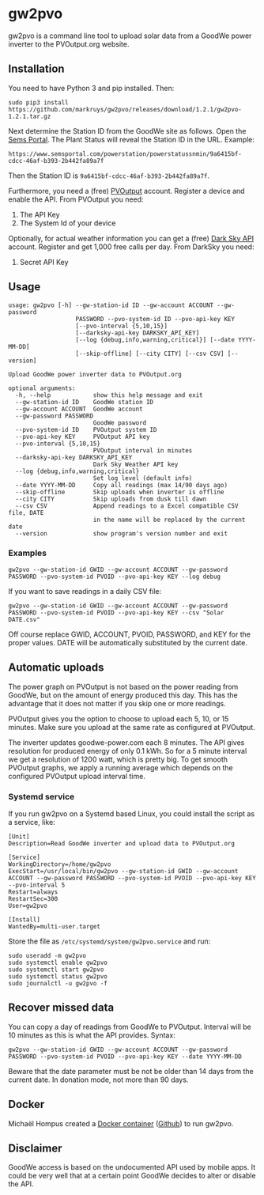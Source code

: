 
# gw2pvo

gw2pvo is a command line tool to upload solar data from a GoodWe power inverter to the PVOutput.org website.

## Installation

You need to have Python 3 and pip installed. Then:

    sudo pip3 install https://github.com/markruys/gw2pvo/releases/download/1.2.1/gw2pvo-1.2.1.tar.gz

Next determine the Station ID from the GoodWe site as follows. Open the [Sems Portal](https://www.semsportal.com). The Plant Status will reveal the Station ID in the URL. Example:

    https://www.semsportal.com/powerstation/powerstatussnmin/9a6415bf-cdcc-46af-b393-2b442fa89a7f

Then the Station ID is `9a6415bf-cdcc-46af-b393-2b442fa89a7f`.

Furthermore, you need a (free) [PVOutput](PVOutput.org) account. Register a device and enable the API. From PVOutput you need:

  1. The API Key
  2. The System Id of your device

Optionally, for actual weather information you can get a (free) [Dark Sky API](https://darksky.net/dev) account. Register and get 1,000 free calls per day. From DarkSky you need:

  1. Secret API Key

## Usage

```
usage: gw2pvo [-h] --gw-station-id ID --gw-account ACCOUNT --gw-password
                   PASSWORD --pvo-system-id ID --pvo-api-key KEY
                   [--pvo-interval {5,10,15}]
                   [--darksky-api-key DARKSKY_API_KEY]
                   [--log {debug,info,warning,critical}] [--date YYYY-MM-DD]
                   [--skip-offline] [--city CITY] [--csv CSV] [--version]

Upload GoodWe power inverter data to PVOutput.org

optional arguments:
  -h, --help            show this help message and exit
  --gw-station-id ID    GoodWe station ID
  --gw-account ACCOUNT  GoodWe account
  --gw-password PASSWORD
                        GoodWe password
  --pvo-system-id ID    PVOutput system ID
  --pvo-api-key KEY     PVOutput API key
  --pvo-interval {5,10,15}
                        PVOutput interval in minutes
  --darksky-api-key DARKSKY_API_KEY
                        Dark Sky Weather API key
  --log {debug,info,warning,critical}
                        Set log level (default info)
  --date YYYY-MM-DD     Copy all readings (max 14/90 days ago)
  --skip-offline        Skip uploads when inverter is offline
  --city CITY           Skip uploads from dusk till dawn
  --csv CSV             Append readings to a Excel compatible CSV file, DATE
                        in the name will be replaced by the current date
  --version             show program's version number and exit
```

### Examples

```
gw2pvo --gw-station-id GWID --gw-account ACCOUNT --gw-password PASSWORD --pvo-system-id PVOID --pvo-api-key KEY --log debug
```

If you want to save readings in a daily CSV file:

```
gw2pvo --gw-station-id GWID --gw-account ACCOUNT --gw-password PASSWORD --pvo-system-id PVOID --pvo-api-key KEY --csv "Solar DATE.csv"
```

Off course replace GWID, ACCOUNT, PVOID, PASSWORD, and KEY for the proper values. DATE will be automatically substituted by the current date.

## Automatic uploads

The power graph on PVOutput is not based on the power reading from GoodWe, but on the amount of energy produced this day. This has the advantage that it does not matter if you skip one or more readings.

PVOutput gives you the option to choose to upload each 5, 10, or 15 minutes. Make sure you upload at the same rate as configured at PVOutput.

The inverter updates goodwe-power.com each 8 minutes. The API gives resolution for produced energy of only 0.1 kWh. So for a 5 minute interval we get a resolution of 1200 watt, which is pretty big. To get smooth PVOutput graphs, we apply a running average which depends on the configured PVOutput upload interval time.

### Systemd service

If you run gw2pvo on a Systemd based Linux, you could install the script as a service, like:

```
[Unit]
Description=Read GoodWe inverter and upload data to PVOutput.org

[Service]
WorkingDirectory=/home/gw2pvo
ExecStart=/usr/local/bin/gw2pvo --gw-station-id GWID --gw-account ACCOUNT --gw-password PASSWORD --pvo-system-id PVOID --pvo-api-key KEY --pvo-interval 5
Restart=always
RestartSec=300
User=gw2pvo

[Install]
WantedBy=multi-user.target
```

Store the file as ``/etc/systemd/system/gw2pvo.service`` and run:

    sudo useradd -m gw2pvo
    sudo systemctl enable gw2pvo
    sudo systemctl start gw2pvo
    sudo systemctl status gw2pvo
    sudo journalctl -u gw2pvo -f

## Recover missed data

You can copy a day of readings from GoodWe to PVOutput. Interval will be 10 minutes as this is what the API provides. Syntax:

```
gw2pvo --gw-station-id GWID --gw-account ACCOUNT --gw-password PASSWORD --pvo-system-id PVOID --pvo-api-key KEY --date YYYY-MM-DD
```

Beware that the date parameter must be not be older than 14 days from the current date. In donation mode, not more than 90 days.

## Docker

Michaël Hompus created a [Docker container](https://hub.docker.com/r/energy164/gw2pvo/) ([Github](https://github.com/eNeRGy164/gw2pvo-docker)) to run gw2pvo.

## Disclaimer

GoodWe access is based on the undocumented API used by mobile apps. It could be very well that at a certain point GoodWe decides to alter or disable the API.
